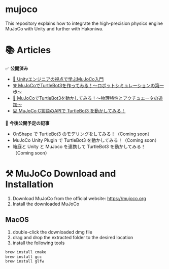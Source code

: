 # mujoco
This repository explains how to integrate the high-precision physics engine MuJoCo with Unity and further with Hakoniwa.

# 📚 Articles

✅ **公開済み**  
- [📖 Unityエンジニアの視点で学ぶMuJoCo入門](https://zenn.dev/kanetugu2022/articles/mujoco-intro)  
- [⚒️ MuJoCoでTurtleBot3を作ってみる！～ロボットシミュレーションの第一歩～](https://zenn.dev/kanetugu2022/articles/mujoco-tb3-modeling)  
- [🚀 MuJoCoでTurtleBot3を動かしてみる！～物理特性とアクチュエータの追加～](https://zenn.dev/kanetugu2022/articles/mujoco-tb3-physics)  
- [💻 MuJoCo C言語のAPIで TurtleBot3 を動かしてみる！](https://zenn.dev/kanetugu2022/articles/mujoco-tb3-physics)

📝 **今後公開予定の記事**  

- OnShape で TurtleBot3 のモデリングをしてみる！（Coming soon）
- MuJoCo Unity Plugin で TurtleBot3 を動かしてみる！（Coming soon）  
- 箱庭と Unity と MuJoco を連携して TurtleBot3 を動かしてみる！（Coming soon）  


# ⚒️ MuJoCo Download and Installation

1. Download MuJoCo from the official website: https://mujoco.org
2. Install the downloaded MuJoCo

## MacOS

1. double-click the downloaded dmg file
2. drag and drop the extracted folder to the desired location
3. install the following tools

```bash
brew install cmake
brew install gcc
brew install glfw
```
